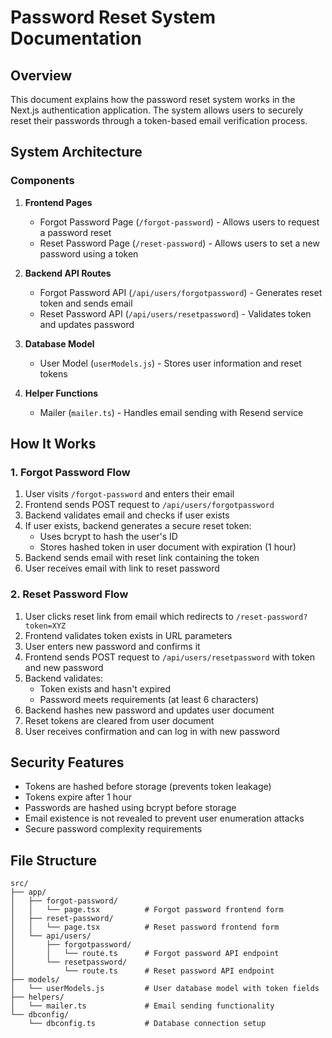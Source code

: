 # Password Reset System Documentation

## Overview
This document explains how the password reset system works in the Next.js authentication application. The system allows users to securely reset their passwords through a token-based email verification process.

## System Architecture

### Components
1. **Frontend Pages**
   - Forgot Password Page (`/forgot-password`) - Allows users to request a password reset
   - Reset Password Page (`/reset-password`) - Allows users to set a new password using a token

2. **Backend API Routes**
   - Forgot Password API (`/api/users/forgotpassword`) - Generates reset token and sends email
   - Reset Password API (`/api/users/resetpassword`) - Validates token and updates password

3. **Database Model**
   - User Model (`userModels.js`) - Stores user information and reset tokens

4. **Helper Functions**
   - Mailer (`mailer.ts`) - Handles email sending with Resend service

## How It Works

### 1. Forgot Password Flow
1. User visits `/forgot-password` and enters their email
2. Frontend sends POST request to `/api/users/forgotpassword`
3. Backend validates email and checks if user exists
4. If user exists, backend generates a secure reset token:
   - Uses bcrypt to hash the user's ID
   - Stores hashed token in user document with expiration (1 hour)
5. Backend sends email with reset link containing the token
6. User receives email with link to reset password

### 2. Reset Password Flow
1. User clicks reset link from email which redirects to `/reset-password?token=XYZ`
2. Frontend validates token exists in URL parameters
3. User enters new password and confirms it
4. Frontend sends POST request to `/api/users/resetpassword` with token and new password
5. Backend validates:
   - Token exists and hasn't expired
   - Password meets requirements (at least 6 characters)
6. Backend hashes new password and updates user document
7. Reset tokens are cleared from user document
8. User receives confirmation and can log in with new password

## Security Features
- Tokens are hashed before storage (prevents token leakage)
- Tokens expire after 1 hour
- Passwords are hashed using bcrypt before storage
- Email existence is not revealed to prevent user enumeration attacks
- Secure password complexity requirements

## File Structure
```
src/
├── app/
│   ├── forgot-password/
│   │   └── page.tsx          # Forgot password frontend form
│   ├── reset-password/
│   │   └── page.tsx          # Reset password frontend form
│   └── api/users/
│       ├── forgotpassword/
│       │   └── route.ts      # Forgot password API endpoint
│       └── resetpassword/
│           └── route.ts      # Reset password API endpoint
├── models/
│   └── userModels.js         # User database model with token fields
├── helpers/
│   └── mailer.ts             # Email sending functionality
└── dbconfig/
    └── dbconfig.ts           # Database connection setup
```